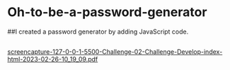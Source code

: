 # Oh-to-be-a-password-generator

##I created a password generator by adding JavaScript code.

##

[screencapture-127-0-0-1-5500-Challenge-02-Challenge-Develop-index-html-2023-02-26-10_19_09.pdf](https://github.com/Tannerfink2000/Oh-to-be-a-password-generator/files/10834400/screencapture-127-0-0-1-5500-Challenge-02-Challenge-Develop-index-html-2023-02-26-10_19_09.pdf)

